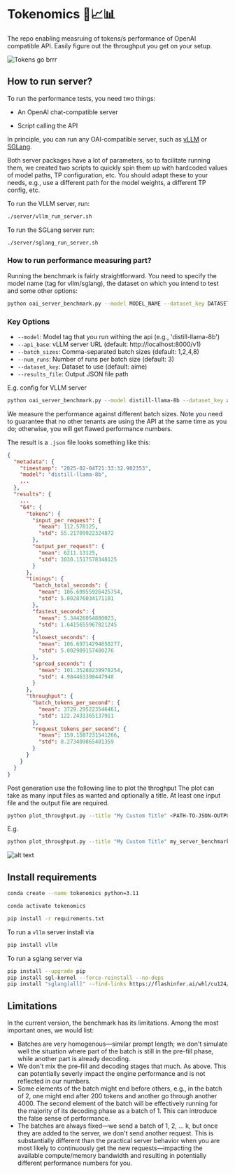 # Tokenomics 🚀📈📊

The repo enabling measruing of tokens/s performance of OpenAI compatible API. Easily figure out the throughput you get on your setup. 

![Tokens go brrr](assets/tokens.jpg)

## How to run server?

To run the performance tests, you need two things:

- An OpenAI chat-compatible server

- Script calling the API

In principle, you can run any OAI-compatible server, such as [vLLM](https://docs.vllm.ai/en/latest/serving/openai_compatible_server.html?ref=blog.mozilla.ai) or [SGLang](https://docs.sglang.ai/backend/server_arguments.html). 

Both server packages have a lot of parameters, so to facilitate running them, we created two scripts to quickly spin them up with hardcoded values of model paths, TP configuration, etc. You should adapt these to your needs, e.g., use a different path for the model weights, a different TP config, etc.

To run the VLLM server, run:

```bash
./server/vllm_run_server.sh
```

To run the SGLang server run:

```bash
./server/sglang_run_server.sh
```


### How to run performance measuring part?

Running the benchmark is fairly straightforward. You need to specify the model name (tag for vllm/sglang), the dataset on which you intend to test and some other options:

```bash
python oai_server_benchmark.py --model MODEL_NAME --dataset_key DATASET_NAME [OPTIONS]
```

### Key Options
- `--model`: Model tag that you run withing the api (e.g., 'distill-llama-8b')
- `--api_base`: vLLM server URL (default: http://localhost:8000/v1)
- `--batch_sizes`: Comma-separated batch sizes (default: 1,2,4,8)
- `--num_runs`: Number of runs per batch size (default: 3)
- `--dataset_key`: Dataset to use (default: aime)
- `--results_file`: Output JSON file path

E.g. config for VLLM server

```bash
python oai_server_benchmark.py --model distill-llama-8b --dataset_key aime --api_base http://localhost:8000/v1 --batch_sizes 1,2,4,8 --num_runs 3 --max_tokens 100 --temperature 0.5 --description "Deepseek R1 distill 8B TP8 A100s" --results_file my_server_benchmark.json
```

We measure the performance against different batch sizes. Note you need to guarantee that no other tenants are using the API at the same time as you do; otherwise, you will get flawed performance numbers. 

The result is a `.json` file looks something like this:

```json
{
  "metadata": {
    "timestamp": "2025-02-04T21:33:32.902353",
    "model": "distill-llama-8b",
    ...
  },
  "results": {
    ...
    "64": {
      "tokens": {
        "input_per_request": {
          "mean": 112.578125,
          "std": 55.21709922324872
        },
        "output_per_request": {
          "mean": 6211.13125,
          "std": 3030.1517578348125
        }
      },
      "timings": {
        "batch_total_seconds": {
          "mean": 106.69955926425754,
          "std": 5.002876034171101
        },
        "fastest_seconds": {
          "mean": 5.34426054880023,
          "std": 1.6415655967821245
        },
        "slowest_seconds": {
          "mean": 106.69714294858277,
          "std": 5.002909157480276
        },
        "spread_seconds": {
          "mean": 101.35288239978254,
          "std": 4.984463398447948
        }
      },
      "throughput": {
        "batch_tokens_per_second": {
          "mean": 3729.295223546461,
          "std": 122.2431365137911
        },
        "request_tokens_per_second": {
          "mean": 159.1587231541266,
          "std": 8.273409865481359
        }
      }
    }
  }
}
```

Post generation use the following line to plot the throghput The plot can take as many input files as wanted and optionally a title. At least one input file and the output file are required.
```bash
python plot_throughput.py --title "My Custom Title" <PATH-TO-JSON-OUTPUT-0> <PATH-TO-JSON-OUTPUT-1> <PATH-TO-JSON-OUTPUT-2> <PATH-TO-IMAGE-WITH-VISUALIZATION>
```

E.g.

```bash
python plot_throughput.py --title "My Custom Title" my_server_benchmark_model0.json my_server_benchmark_model1.json my_output.png
```

![alt text](assets/example_visualization.png)


## Install requirements


```bash
conda create --name tokenomics python=3.11

conda activate tokenomics

pip install -r requirements.txt 
```

To run a `vllm` server install via 

```bash
pip install vllm
```

To run a sglang server via

```bash
pip install --upgrade pip
pip install sgl-kernel --force-reinstall --no-deps
pip install "sglang[all]" --find-links https://flashinfer.ai/whl/cu124/torch2.4/flashinfer/
```


## Limitations

In the current version, the benchmark has its limitations. Among the most important ones, we would list:
- Batches are very homogenous—similar prompt length; we don't simulate well the situation where part of the batch is still in the pre-fill phase, while another part is already decoding.
- We don't mix the pre-fill and decoding stages that much. As above. This can potentially severly impact the engine performance and is not reflected in our numbers.
- Some elements of the batch might end before others, e.g., in the batch of 2, one might end after 200 tokens and another go through another 4000. The second element of the batch will be effectively running for the majority of its decoding phase as a batch of 1. This can introduce the false sense of performance.
- The batches are always fixed—we send a batch of 1, 2, ... k, but once they are added to the server, we don't send another request. This is substantially different than the practical server behavior when you are most likely to continuously get the new requests—impacting the available compute/memory bandwidth and resulting in potentially different performance numbers for you.
